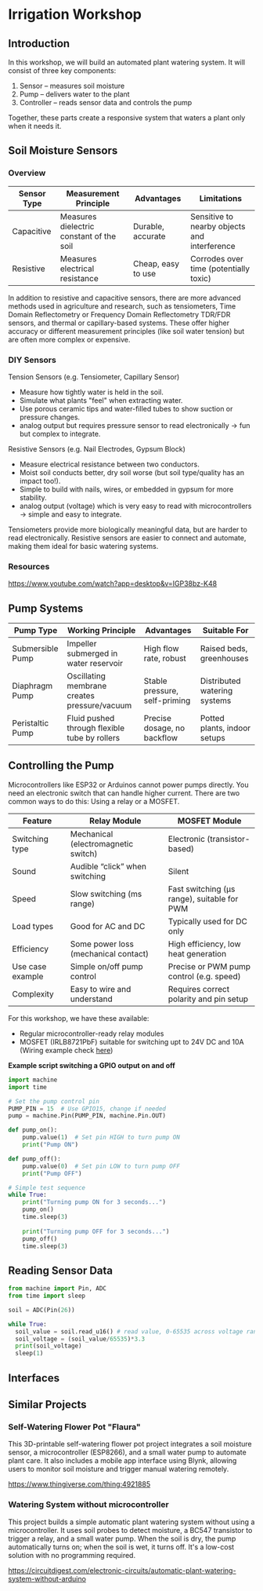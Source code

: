 # Irrigation Workshop

## Introduction
In this workshop, we will build an automated plant watering system. It will consist of three key components:
1. Sensor – measures soil moisture
2. Pump – delivers water to the plant
3. Controller – reads sensor data and controls the pump

Together, these parts create a responsive system that waters a plant only when it needs it.

## Soil Moisture Sensors

### Overview

| Sensor Type      | Measurement Principle                    | Advantages                  | Limitations                                    |
|------------------|------------------------------------------|-----------------------------|------------------------------------------------|
| Capacitive       | Measures dielectric constant of the soil | Durable, accurate           | Sensitive to nearby objects and interference   |
| Resistive        | Measures electrical resistance           | Cheap, easy to use          | Corrodes over time (potentially toxic)         |

In addition to resistive and capacitive sensors, there are more advanced methods used in agriculture and research, such as tensiometers, Time Domain Reflectometry or Frequency Domain Reflectometry TDR/FDR sensors, and thermal or capillary-based systems. These offer higher accuracy or different measurement principles (like soil water tension) but are often more complex or expensive.

### DIY Sensors

Tension Sensors (e.g. Tensiometer, Capillary Sensor)
- Measure how tightly water is held in the soil.
- Simulate what plants "feel" when extracting water.
- Use porous ceramic tips and water-filled tubes to show suction or pressure changes.
- analog output but requires pressure sensor to read electronically -> fun but complex to integrate.

Resistive Sensors (e.g. Nail Electrodes, Gypsum Block)
- Measure electrical resistance between two conductors.
- Moist soil conducts better, dry soil worse (but soil type/quality has an impact too!).
- Simple to build with nails, wires, or embedded in gypsum for more stability.
- analog output (voltage) which is very easy to read with microcontrollers -> simple and easy to integrate.

Tensiometers provide more biologically meaningful data, but are harder to read electronically. Resistive sensors are easier to connect and automate, making them ideal for basic watering systems.

### Resources

https://www.youtube.com/watch?app=desktop&v=IGP38bz-K48


## Pump Systems

| Pump Type         | Working Principle                             | Advantages                        | Suitable For                     |
|-------------------|-----------------------------------------------|-----------------------------------|----------------------------------|
| Submersible Pump  | Impeller submerged in water reservoir         | High flow rate, robust            | Raised beds, greenhouses         |
| Diaphragm Pump    | Oscillating membrane creates pressure/vacuum  | Stable pressure, self-priming     | Distributed watering systems     |
| Peristaltic Pump  | Fluid pushed through flexible tube by rollers | Precise dosage, no backflow       | Potted plants, indoor setups     |


## Controlling the Pump

Microcontrollers like ESP32 or Arduinos cannot power pumps directly. You need an electronic switch that can handle higher current. There are two common ways to do this: Using a relay or a MOSFET.

| Feature                  | Relay Module                            | MOSFET Module                               |
|--------------------------|-----------------------------------------|---------------------------------------------|
| Switching type           | Mechanical (electromagnetic switch)     | Electronic (transistor-based)               |
| Sound                    | Audible “click” when switching          | Silent                                      |
| Speed                    | Slow switching (ms range)               | Fast switching (μs range), suitable for PWM |
| Load types               | Good for AC and DC                      | Typically used for DC only                  |
| Efficiency               | Some power loss (mechanical contact)    | High efficiency, low heat generation        |
| Use case example         | Simple on/off pump control              | Precise or PWM pump control (e.g. speed)    |
| Complexity               | Easy to wire and understand             | Requires correct polarity and pin setup     |

For this workshop, we have these available:
- Regular microcontroller-ready relay modules
- MOSFET (IRLB8721PbF) suitable for switching upt to 24V DC and 10A (Wiring example check [here](https://learn.adafruit.com/rgb-led-strips/usage))

**Example script switching a GPIO output on and off**

```python
import machine
import time

# Set the pump control pin
PUMP_PIN = 15  # Use GPIO15, change if needed
pump = machine.Pin(PUMP_PIN, machine.Pin.OUT)

def pump_on():
    pump.value(1)  # Set pin HIGH to turn pump ON
    print("Pump ON")

def pump_off():
    pump.value(0)  # Set pin LOW to turn pump OFF
    print("Pump OFF")

# Simple test sequence
while True:
    print("Turning pump ON for 3 seconds...")
    pump_on()
    time.sleep(3)
        
    print("Turning pump OFF for 3 seconds...")
    pump_off()
    time.sleep(3)

```


## Reading Sensor Data

```python
from machine import Pin, ADC
from time import sleep

soil = ADC(Pin(26))

while True:
  soil_value = soil.read_u16() # read value, 0-65535 across voltage range 0.0v - 3.3v
  soil_voltage = (soil_value/65535)*3.3
  print(soil_voltage) 
  sleep(1)

```


## Interfaces


## Similar Projects

### Self-Watering Flower Pot "Flaura"
This 3D-printable self-watering flower pot project integrates a soil moisture sensor, a microcontroller (ESP8266), and a small water pump to automate plant care. It also includes a mobile app interface using Blynk, allowing users to monitor soil moisture and trigger manual watering remotely.

https://www.thingiverse.com/thing:4921885


### Watering System without microcontroller
This project builds a simple automatic plant watering system without using a microcontroller. It uses soil probes to detect moisture, a BC547 transistor to trigger a relay, and a small water pump. When the soil is dry, the pump automatically turns on; when the soil is wet, it turns off. It's a low-cost solution with no programming required.

https://circuitdigest.com/electronic-circuits/automatic-plant-watering-system-without-arduino
